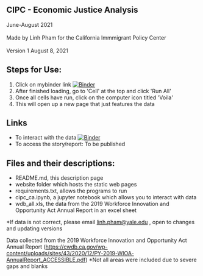 ## CIPC - Economic Justice Analysis 
June-August 2021 <br><br> 
Made by Linh Pham for the California Immmigrant Policy Center <br> <br> 
Version 1 August 8, 2021 

## Steps for Use: 
1. Click on mybinder link [![Binder](https://mybinder.org/badge_logo.svg)](https://mybinder.org/v2/gh/linhtpham09/cipc/main?filepath=cipc_ca.ipynb)
2. After finished loading, go to 'Cell' at the top and click 'Run All' 
3. Once all cells have run, click on the computer icon titled 'Voila' 
4. This will open up a new page that just features the data 

## Links

- To interact with the data [![Binder](https://mybinder.org/badge_logo.svg)](https://mybinder.org/v2/gh/linhtpham09/cipc/main?filepath=cipc_ca.ipynb)
- To access the story/report: To be published 

## Files and their descriptions: 
- README.md, this description page 
- website folder which hosts the static web pages
- requirements.txt, allows the programs to run 
- cipc_ca.ipynb, a jupyter notebook which allows you to interact with data 
- wdb_all.xls, the data from the 2019 Workforce Innovation and Opportunity Act Annual Report in an excel sheet 


*If data is not correct, please email linh.pham@yale.edu , open to changes and updating versions 

Data collected from the 2019 Workforce Innovation and Opportunity Act Annual Report (https://cwdb.ca.gov/wp-content/uploads/sites/43/2020/12/PY-2019-WIOA-AnnualReport_ACCESSIBLE.pdf) 
*Not all areas were included due to severe gaps and blanks 
